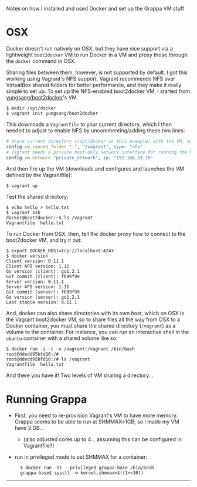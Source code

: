 Notes on how I installed and used Docker and set up the Grappa VM stuff

# OSX
Docker doesn't run natively on OSX, but they have nice support via a lightweight `boot2docker` VM to run Docker in a VM and proxy those through the `docker` command in OSX.

Sharing files between them, however, is not supported by default. I got this working using Vagrant's NFS support. Vagrant recommends NFS over VirtualBox shared folders for better performance, and they make it really simple to set up. To set up the NFS-enabled boot2docker VM, I started from [yungsang/boot2docker][]'s VM.

	$ mkdir /opt/docker
	$ vagrant init yungsang/boot2docker

This downloads a `Vagrantfile` to your current directory, which I then needed to adjust to enable NFS by uncommenting/adding these two lines:

~~~ ruby
# share current directory (/opt/docker in this example) with the VM, mounted at /vagrant
config.vm.synced_folder ".", "/vagrant", type: "nfs"
# Vagrant needs a private host-only network interface for running the NFS shared folder
config.vm.network "private_network", ip: "192.168.33.10"
~~~

And then fire up the VM (downloads and configures and launches the VM defined by the Vagrantfile):

	$ vagrant up

Test the shared directory:

	$ echo hello > hello.txt
	$ vagrant ssh
	docker@boot2docker:~$ ls /vagrant
	Vagrantfile  hello.txt

To run Docker from OSX, then, tell the docker proxy how to connect to the boot2docker VM, and try it out:

	$ export DOCKER_HOST=tcp://localhost:4243
	$ docker version
	Client version: 0.11.1
	Client API version: 1.11
	Go version (client): go1.2.1
	Git commit (client): fb99f99
	Server version: 0.11.1
	Server API version: 1.11
	Git commit (server): fb99f99
	Go version (server): go1.2.1
	Last stable version: 0.11.1

And, docker can also share directories with its own host, which on OSX is the Vagrant boot2docker VM, so to share files all the way from OSX to a Docker container, you must share the shared directory (`/vagrant`) as a volume to the container. For instance, you can run an interactive shell in the `ubuntu` container with a shared volume like so:

	$ docker run -i -t -v /vagrant:/vagrant /bin/bash
	root@ddedd95bfd10:/#
	root@ddedd95bfd10:/# ls /vagrant
	Vagrantfile  hello.txt

And there you have it! Two levels of VM sharing a directory...

# Running Grappa
- First, you need to re-provision Vagrant's VM to have more memory. Grappa seems to be able to run at SHMMAX=1GB, so I made my VM have 2 GB...
	- (also adjusted cores up to 4... assuming this can be configured in Vagrantfile?)
- run in privileged mode to set SHMMAX for a container:

		$ docker run -ti --privileged grappa-base /bin/bash
		grappa-base$ sysctl -w kernel.shmmax=$((1<<30))



---
[yungsang/boot2docker]: https://vagrantcloud.com/yungsang/boot2docker
